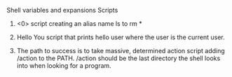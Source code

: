 Shell variables and expansions Scripts

1. <0>
script creating an alias name ls to rm *

2. Hello You
script that prints hello user where the user is the current user.

3. The path to success is to take massive, determined action
script adding /action to the PATH. /action should be the last directory the shell looks into when looking for a program.
